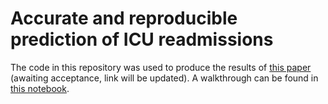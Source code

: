 # Accurate and reproducible prediction of ICU readmissions

The code in this repository was used to produce the results of [this paper]() (awaiting acceptance, link will be updated). A walkthrough can be found in [this notebook](readmission.ipynb).
